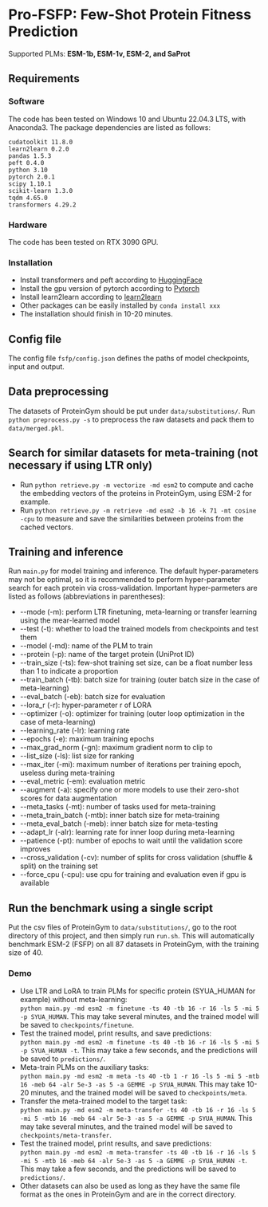 # Pro-FSFP: Few-Shot Protein Fitness Prediction
Supported PLMs: **ESM-1b, ESM-1v, ESM-2, and SaProt**

## Requirements
### Software
The code has been tested on Windows 10 and Ubuntu 22.04.3 LTS, with Anaconda3. The package dependencies are listed as follows:
```
cudatoolkit 11.8.0
learn2learn 0.2.0
pandas 1.5.3
peft 0.4.0
python 3.10
pytorch 2.0.1
scipy 1.10.1
scikit-learn 1.3.0
tqdm 4.65.0
transformers 4.29.2
```
### Hardware
The code has been tested on RTX 3090 GPU.
### Installation
- Install transformers and peft according to [HuggingFace](https://huggingface.co/docs)
- Install the gpu version of pytorch according to [Pytorch](https://pytorch.org/get-started/locally/)
- Install learn2learn according to [learn2learn](https://learn2learn.net/tutorials/getting_started/)
- Other packages can be easily installed by `conda install xxx`
- The installation should finish in 10-20 minutes.

## Config file
The config file `fsfp/config.json` defines the paths of model checkpoints, input and output.

## Data preprocessing
The datasets of ProteinGym should be put under `data/substitutions/`. Run `python preprocess.py -s` to preprocess the raw datasets and pack them to `data/merged.pkl`.

## Search for similar datasets for meta-training (not necessary if using LTR only)
- Run `python retrieve.py -m vectorize -md esm2` to compute and cache the embedding vectors of the proteins in ProteinGym, using ESM-2 for example.
- Run `python retrieve.py -m retrieve -md esm2 -b 16 -k 71 -mt cosine -cpu` to measure and save the similarities between proteins from the cached vectors.

## Training and inference
Run `main.py` for model training and inference. The default hyper-parameters may not be optimal, so it is recommended to perform hyper-parameter search for each protein via cross-validation.
Important hyper-parmeters are listed as follows (abbreviations in parentheses):
- --mode (-m): perform LTR finetuning, meta-learning or transfer learning using the mear-learned model
- --test (-t): whether to load the trained models from checkpoints and test them
- --model (-md): name of the PLM to train
- --protein (-p): name of the target protein (UniProt ID)
- --train_size (-ts): few-shot training set size, can be a float number less than 1 to indicate a proportion
- --train_batch (-tb): batch size for training (outer batch size in the case of meta-learning)
- --eval_batch (-eb): batch size for evaluation
- --lora_r (-r): hyper-parameter r of LORA
- --optimizer (-o): optimizer for training (outer loop optimization in the case of meta-learning)
- --learning_rate (-lr): learning rate
- --epochs (-e): maximum training epochs
- --max_grad_norm (-gn): maximum gradient norm to clip to
- --list_size (-ls): list size for ranking
- --max_iter (-mi): maximum number of iterations per training epoch, useless during meta-training
- --eval_metric (-em): evaluation metric
- --augment (-a): specify one or more models to use their zero-shot scores for data augmentation
- --meta_tasks (-mt): number of tasks used for meta-training
- --meta_train_batch (-mtb): inner batch size for meta-training
- --meta_eval_batch (-meb): inner batch size for meta-testing
- --adapt_lr (-alr): learning rate for inner loop during meta-learning
- --patience (-pt): number of epochs to wait until the validation score improves
- --cross_validation (-cv): number of splits for cross validation (shuffle & split) on the training set
- --force_cpu (-cpu): use cpu for training and evaluation even if gpu is available

## Run the benchmark using a single script
Put the csv files of ProteinGym to `data/substitutions/`, go to the root directory of this project, and then simply run `run.sh`. This will automatically benchmark ESM-2 (FSFP) on all 87 datasets in ProteinGym, with the training size of 40.

### Demo
- Use LTR and LoRA to train PLMs for specific protein (SYUA_HUMAN for example) without meta-learning: <br>
`python main.py -md esm2 -m finetune -ts 40 -tb 16 -r 16 -ls 5 -mi 5 -p SYUA_HUMAN`. This may take several minutes, and the trained model will be saved to `checkpoints/finetune`.
- Test the trained model, print results, and save predictions: <br>
`python main.py -md esm2 -m finetune -ts 40 -tb 16 -r 16 -ls 5 -mi 5 -p SYUA_HUMAN -t`. This may take a few seconds, and the predictions will be saved to `predictions/`.
- Meta-train PLMs on the auxiliary tasks: <br>
`python main.py -md esm2 -m meta -ts 40 -tb 1 -r 16 -ls 5 -mi 5 -mtb 16 -meb 64 -alr 5e-3 -as 5 -a GEMME -p SYUA_HUMAN`. This may take 10-20 minutes, and the trained model will be saved to `checkpoints/meta`.
- Transfer the meta-trained model to the target task: <br>
`python main.py -md esm2 -m meta-transfer -ts 40 -tb 16 -r 16 -ls 5 -mi 5 -mtb 16 -meb 64 -alr 5e-3 -as 5 -a GEMME -p SYUA_HUMAN`. This may take several minutes, and the trained model will be saved to `checkpoints/meta-transfer`.
- Test the trained model, print results, and save predictions: <br>
`python main.py -md esm2 -m meta-transfer -ts 40 -tb 16 -r 16 -ls 5 -mi 5 -mtb 16 -meb 64 -alr 5e-3 -as 5 -a GEMME -p SYUA_HUMAN -t`. This may take a few seconds, and the predictions will be saved to `predictions/`.
- Other datasets can also be used as long as they have the same file format as the ones in ProteinGym and are in the correct directory.

